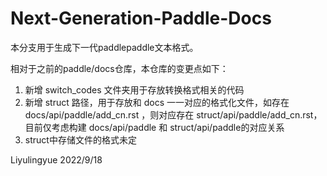 # Next-Generation-Paddle-Docs

本分支用于生成下一代paddlepaddle文本格式。

相对于之前的paddle/docs仓库，本仓库的变更点如下：

1. 新增 switch_codes 文件夹用于存放转换格式相关的代码
2. 新增 struct 路径，用于存放和 docs 一一对应的格式化文件，如存在 docs/api/paddle/add_cn.rst ，则对应存在 struct/api/paddle/add_cn.rst，目前仅考虑构建 docs/api/paddle 和 struct/api/paddle的对应关系
3. struct中存储文件的格式未定

Liyulingyue
2022/9/18
